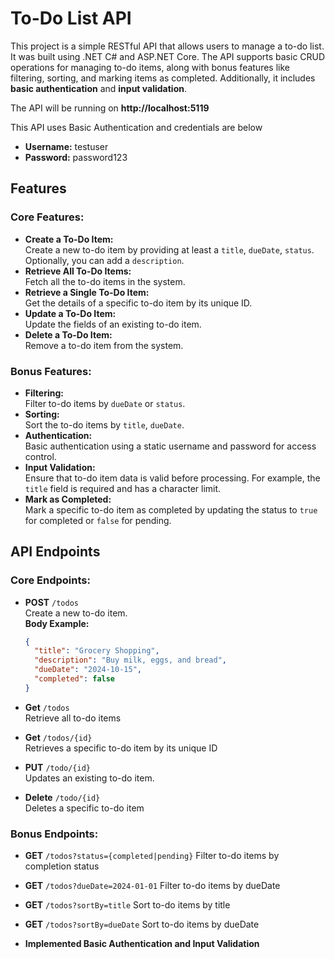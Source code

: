 # To-Do List API

This project is a simple RESTful API that allows users to manage a to-do list. It was built using .NET C# and ASP.NET Core. The API supports basic CRUD operations for managing to-do items, along with bonus features like filtering, sorting, and marking items as completed. Additionally, it includes **basic authentication** and **input validation**.

The API will be running on **http://localhost:5119**

This API uses Basic Authentication and credentials are below
- **Username:** testuser
- **Password:** password123

## Features

### Core Features:
- **Create a To-Do Item:**  
  Create a new to-do item by providing at least a `title`, `dueDate`, `status`. Optionally, you can add a `description`.
- **Retrieve All To-Do Items:**  
  Fetch all the to-do items in the system.
- **Retrieve a Single To-Do Item:**  
  Get the details of a specific to-do item by its unique ID.
- **Update a To-Do Item:**  
  Update the fields of an existing to-do item.
- **Delete a To-Do Item:**  
  Remove a to-do item from the system.
  
### Bonus Features:
- **Filtering:**  
  Filter to-do items by `dueDate` or `status`.
- **Sorting:**  
  Sort the to-do items by `title`, `dueDate`.
- **Authentication:**  
  Basic authentication using a static username and password for access control.
- **Input Validation:**  
  Ensure that to-do item data is valid before processing. For example, the `title` field is required and has a character limit.
- **Mark as Completed:**  
  Mark a specific to-do item as completed by updating the status to `true` for completed or `false` for pending.

## API Endpoints

### Core Endpoints:
- **POST** `/todos`  
  Create a new to-do item.  
  **Body Example:**
  ```json
  {
    "title": "Grocery Shopping",
    "description": "Buy milk, eggs, and bread",
    "dueDate": "2024-10-15",
    "completed": false
  }

- **Get** `/todos`  
  Retrieve all to-do items

- **Get** `/todos/{id}`  
  Retrieves a specific to-do item by its unique ID

- **PUT** `/todo/{id}`  
  Updates an existing to-do item.

- **Delete** `/todo/{id}`  
  Deletes a specific to-do item

### Bonus Endpoints:
- **GET** `/todos?status={completed|pending}`
  Filter to-do items by completion status

- **GET** `/todos?dueDate=2024-01-01`
  Filter to-do items by dueDate

- **GET** `/todos?sortBy=title`
  Sort to-do items by title

- **GET** `/todos?sortBy=dueDate`
  Sort to-do items by dueDate

- **Implemented Basic Authentication and Input Validation**